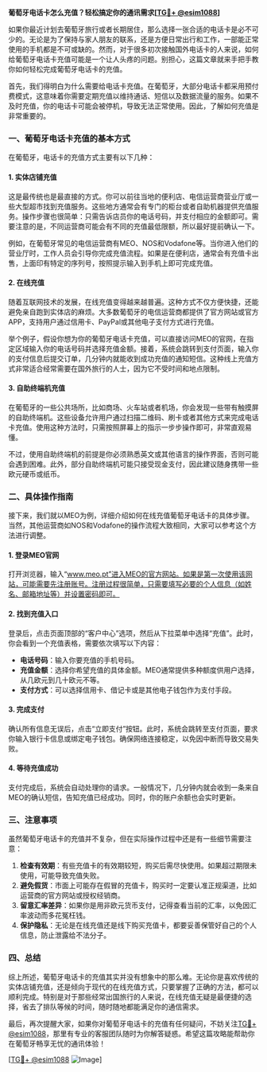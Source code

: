**葡萄牙电话卡怎么充值？轻松搞定你的通讯需求[[TG💪+ @esim1088](https://t.me/s/esim1088)]**

如果你最近计划去葡萄牙旅行或者长期居住，那么选择一张合适的电话卡是必不可少的。无论是为了保持与家人朋友的联系，还是方便日常出行和工作，一部能正常使用的手机都是不可或缺的。然而，对于很多初次接触国外电话卡的人来说，如何给葡萄牙电话卡充值可能是一个让人头疼的问题。别担心，这篇文章就来手把手教你如何轻松完成葡萄牙电话卡的充值。

首先，我们得明白为什么需要给电话卡充值。在葡萄牙，大部分电话卡都采用预付费模式，这意味着你需要定期充值以维持通话、短信以及数据流量的服务。如果不及时充值，你的电话卡可能会被停机，导致无法正常使用。因此，了解如何充值是非常重要的。

### **一、葡萄牙电话卡充值的基本方式**

在葡萄牙，电话卡的充值方式主要有以下几种：

#### **1. 实体店铺充值**
这是最传统也是最直接的方式。你可以前往当地的便利店、电信运营商营业厅或一些大型超市找到充值服务。这些地方通常会有专门的柜台或者自助机器提供充值服务。操作步骤也很简单：只需告诉店员你的电话号码，并支付相应的金额即可。需要注意的是，不同运营商可能会有不同的充值最低限额，所以最好提前确认一下。

例如，在葡萄牙常见的电信运营商有MEO、NOS和Vodafone等。当你进入他们的营业厅时，工作人员会引导你完成充值流程。如果是在便利店，通常会有充值卡出售，上面印有特定的序列号，按照提示输入到手机上即可完成充值。

#### **2. 在线充值**
随着互联网技术的发展，在线充值变得越来越普遍。这种方式不仅方便快捷，还能避免亲自跑到实体店的麻烦。大多数葡萄牙的电信运营商都提供了官方网站或官方APP，支持用户通过信用卡、PayPal或其他电子支付方式进行充值。

举个例子，假设你想为你的葡萄牙电话卡充值，可以直接访问MEO的官网，在指定区域输入你的电话号码并选择充值金额。接着，系统会跳转到支付页面，输入你的支付信息后提交订单，几分钟内就能收到成功充值的通知短信。这种线上充值方式非常适合经常需要在国外旅行的人士，因为它不受时间和地点限制。

#### **3. 自助终端机充值**
在葡萄牙的一些公共场所，比如商场、火车站或者机场，你会发现一些带有触摸屏的自助终端机。这些设备允许用户通过扫描二维码、刷卡或者其他方式来完成电话卡充值。使用这种方法时，只需按照屏幕上的指示一步步操作即可，非常直观易懂。

不过，使用自助终端机的前提是你必须熟悉英文或其他语言的操作界面，否则可能会遇到困难。此外，部分自助终端机可能只接受现金支付，因此建议随身携带一些欧元硬币或纸币。

### **二、具体操作指南**

接下来，我们就以MEO为例，详细介绍如何在线充值葡萄牙电话卡的具体步骤。当然，其他运营商如NOS和Vodafone的操作流程大致相同，大家可以参考这个方法进行调整。

#### **1. 登录MEO官网**
打开浏览器，输入“www.meo.pt”进入MEO的官方网站。如果是第一次使用该网站，可能需要先注册账号。注册过程很简单，只需要填写必要的个人信息（如姓名、邮箱地址等）并设置密码即可。

#### **2. 找到充值入口**
登录后，点击页面顶部的“客户中心”选项，然后从下拉菜单中选择“充值”。此时，你会看到一个充值表格，需要依次填写以下内容：
- **电话号码**：输入你要充值的手机号码。
- **充值金额**：选择你希望充值的具体金额。MEO通常提供多种额度供用户选择，从几欧元到几十欧元不等。
- **支付方式**：可以选择信用卡、借记卡或是其他电子钱包作为支付手段。

#### **3. 完成支付**
确认所有信息无误后，点击“立即支付”按钮。此时，系统会跳转至支付页面，要求你输入银行卡信息或绑定电子钱包。确保网络连接稳定，以免因中断而导致交易失败。

#### **4. 等待充值成功**
支付完成后，系统会自动处理你的请求。一般情况下，几分钟内就会收到一条来自MEO的确认短信，告知充值已经成功。同时，你的账户余额也会实时更新。

### **三、注意事项**

虽然葡萄牙电话卡的充值并不复杂，但在实际操作过程中还是有一些细节需要注意：

1. **检查有效期**：有些充值卡的有效期较短，购买后需尽快使用。如果超过期限未使用，可能导致充值失败。
2. **避免假货**：市面上可能存在假冒的充值卡，购买时一定要认准正规渠道，比如运营商的官方网站或授权经销商。
3. **留意汇率差异**：如果你是用非欧元货币支付，记得查看当前的汇率，以免因汇率波动而多花冤枉钱。
4. **保护隐私**：无论是在线充值还是线下购买充值卡，都要妥善保管好自己的个人信息，防止泄露给不法分子。

### **四、总结**

综上所述，葡萄牙电话卡的充值其实并没有想象中的那么难。无论你是喜欢传统的实体店铺充值，还是倾向于现代的在线充值方式，只要掌握了正确的方法，都可以顺利完成。特别是对于那些经常出国旅行的人来说，在线充值无疑是最便捷的选择，省去了排队等候的时间，随时随地都能满足你的通信需求。

最后，再次提醒大家，如果你对葡萄牙电话卡的充值有任何疑问，不妨关注[TG💪+ @esim1088](https://t.me/s/esim1088)，那里有专业的客服团队随时为你解答疑惑。希望这篇攻略能帮助你在葡萄牙畅享无忧的通讯体验！

[[TG💪+ @esim1088](https://t.me/s/esim1088) ![Image](https://i.postimg.cc/4NQfJmqS/Snipaste-2025-05-13-00-14-12.png)]